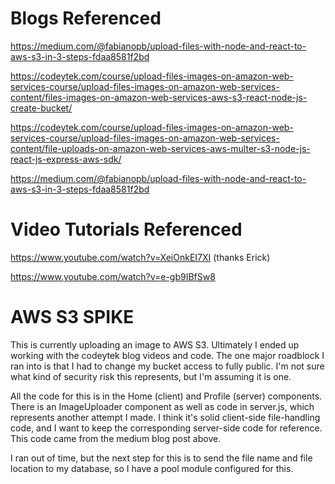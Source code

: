 # Blogs Referenced
https://medium.com/@fabianopb/upload-files-with-node-and-react-to-aws-s3-in-3-steps-fdaa8581f2bd

https://codeytek.com/course/upload-files-images-on-amazon-web-services-course/upload-files-images-on-amazon-web-services-content/files-images-on-amazon-web-services-aws-s3-react-node-js-create-bucket/

https://codeytek.com/course/upload-files-images-on-amazon-web-services-course/upload-files-images-on-amazon-web-services-content/file-uploads-on-amazon-web-services-aws-multer-s3-node-js-react-js-express-aws-sdk/

https://medium.com/@fabianopb/upload-files-with-node-and-react-to-aws-s3-in-3-steps-fdaa8581f2bd


# Video Tutorials Referenced
https://www.youtube.com/watch?v=XeiOnkEI7XI (thanks Erick)

https://www.youtube.com/watch?v=e-gb9IBfSw8


# AWS S3 SPIKE 

This is currently uploading an image to AWS S3. Ultimately I ended up working with the codeytek blog videos and code. The one major roadblock I ran into is that I had to change my bucket access to fully public. I'm not sure what kind of security risk this represents, but I'm assuming it is one. 

All the code for this is in the Home (client) and Profile (server) components. There is an ImageUploader component as well as code in server.js, which represents another attempt I made. I think it's solid client-side file-handling code, and I want to keep the corresponding server-side code for reference. This code came from the medium blog post above. 

I ran out of time, but the next step for this is to send the file name and file location to my database, so I have a pool module configured for this. 






